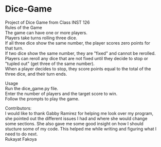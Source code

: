 # Dice-Game
Project of Dice Game from Class INST 126        
Rules of the Game        
The game can have one or more players.        
Players take turns rolling three dice.        
If all three dice show the same number, the player scores zero points for that turn.        
If two dice show the same number, they are "fixed" and cannot be rerolled.        
Players can reroll any dice that are not fixed until they decide to stop or "tupled out" (get three of the same number).        
When a player decides to stop, they score points equal to the total of the three dice, and their turn ends.        


Usage        
    Run the dice_game.py file.        
    Enter the number of players and the target score to win.        
    Follow the prompts to play the game.        

Contributors:        
    I would like to thank Gabby Ramirez for helping me look over my program, she pointed out the different issues I had and where she would change some sections. She also gave me some good insight on how I should stucture some of my code. This helped me while writing and figuring what I need to do next.      
    Rukayat Fakoya        
